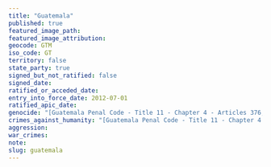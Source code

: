 ```yaml
---
title: "Guatemala"
published: true
featured_image_path:
featured_image_attribution:
geocode: GTM
iso_code: GT
territory: false
state_party: true
signed_but_not_ratified: false
signed_date:
ratified_or_acceded_date:
entry_into_force_date: 2012-07-01
ratified_apic_date:
genocide: "[Guatemala Penal Code - Title 11 - Chapter 4 - Articles 376, 377](https://iccdb.hrlc.net/data/doc/656/)"
crimes_against_humanity: "[Guatemala Penal Code - Title 11 - Chapter 4 - Article 378](https://iccdb.hrlc.net/data/doc/656/)"
aggression:
war_crimes:
note:
slug: guatemala
---
```

